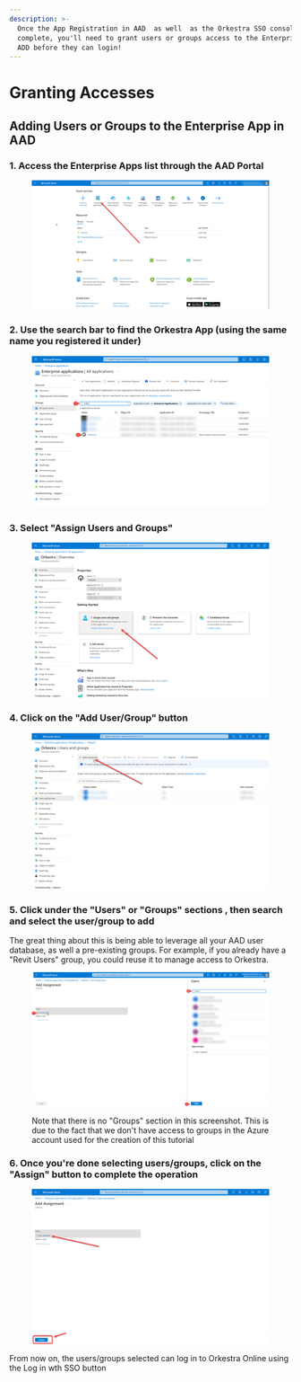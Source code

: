 ```yaml
---
description: >-
  Once the App Registration in AAD  as well  as the Orkestra SSO console setup
  complete, you'll need to grant users or groups access to the Enterprise App in
  ADD before they can login!
---
```


# Granting Accesses

## Adding Users or Groups to the Enterprise App in AAD

### 1. Access the Enterprise Apps list through the AAD Portal

<figure><img src="../../.gitbook/assets/image (9).png" alt=""><figcaption></figcaption></figure>

### 2. Use the search bar to find the Orkestra App (using the same name you registered it under)

<figure><img src="../../.gitbook/assets/image (3).png" alt=""><figcaption></figcaption></figure>

### 3. Select "Assign Users and Groups"&#x20;

<figure><img src="../../.gitbook/assets/image (8).png" alt=""><figcaption></figcaption></figure>

### 4. Click on the "Add User/Group" button

<figure><img src="../../.gitbook/assets/image (2).png" alt=""><figcaption></figcaption></figure>

### 5. Click under the "Users" or "Groups" sections , then search and select the user/group to add

The great thing about this is being able to leverage all your AAD user database, as well a pre-existing groups. For example, if you already have a "Revit Users" group, you could reuse it to manage access to Orkestra.

&#x20;

<figure><img src="../../.gitbook/assets/image (7).png" alt=""><figcaption><p>Note that there is no "Groups" section in this screenshot. This is due to the fact that we don't have access to groups in the Azure account used for the creation of this tutorial</p></figcaption></figure>

### 6. Once you're done selecting users/groups, click on the "Assign" button to complete the operation

<figure><img src="../../.gitbook/assets/image (5).png" alt=""><figcaption></figcaption></figure>

From now on, the users/groups selected can log in to Orkestra Online using the Log in wth SSO button
